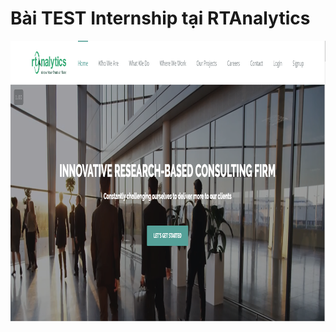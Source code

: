 
# Bài TEST Internship tại RTAnalytics

<p align="center">
  <img width="900" height="450" src="https://github.com/TrinhDinhPhuc/RTA-Internship/blob/master/RTA.PNG">
</p>   

